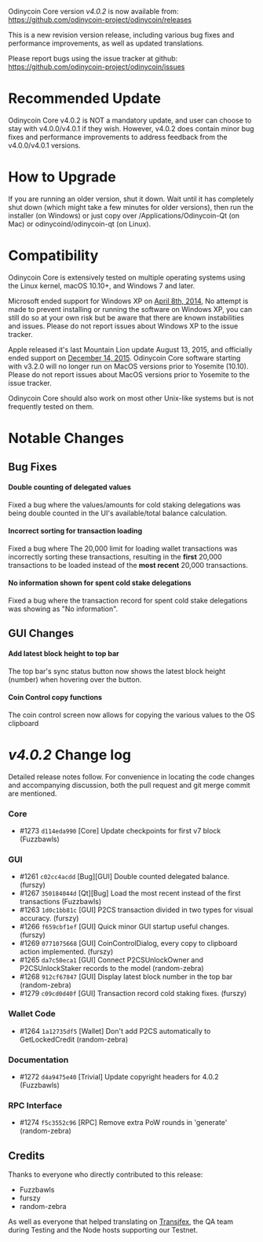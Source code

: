 Odinycoin Core version *v4.0.2* is now available from:  <https://github.com/odinycoin-project/odinycoin/releases>

This is a new revision version release, including various bug fixes and performance improvements, as well as updated translations.

Please report bugs using the issue tracker at github: <https://github.com/odinycoin-project/odinycoin/issues>


Recommended Update
==============

Odinycoin Core v4.0.2 is NOT a mandatory update, and user can choose to stay with v4.0.0/v4.0.1 if they wish. However, v4.0.2 does contain minor bug fixes and performance improvements to address feedback from the v4.0.0/v4.0.1 versions.

How to Upgrade
==============

If you are running an older version, shut it down. Wait until it has completely shut down (which might take a few minutes for older versions), then run the installer (on Windows) or just copy over /Applications/Odinycoin-Qt (on Mac) or odinycoind/odinycoin-qt (on Linux).


Compatibility
==============

Odinycoin Core is extensively tested on multiple operating systems using the Linux kernel, macOS 10.10+, and Windows 7 and later.

Microsoft ended support for Windows XP on [April 8th, 2014](https://www.microsoft.com/en-us/WindowsForBusiness/end-of-xp-support), No attempt is made to prevent installing or running the software on Windows XP, you can still do so at your own risk but be aware that there are known instabilities and issues. Please do not report issues about Windows XP to the issue tracker.

Apple released it's last Mountain Lion update August 13, 2015, and officially ended support on [December 14, 2015](http://news.fnal.gov/2015/10/mac-os-x-mountain-lion-10-8-end-of-life-december-14/). Odinycoin Core software starting with v3.2.0 will no longer run on MacOS versions prior to Yosemite (10.10). Please do not report issues about MacOS versions prior to Yosemite to the issue tracker.

Odinycoin Core should also work on most other Unix-like systems but is not frequently tested on them.


Notable Changes
==============

Bug Fixes
--------------

#### Double counting of delegated values

Fixed a bug where the values/amounts for cold staking delegations was being double counted in the UI's available/total balance calculation.

#### Incorrect sorting for transaction loading

Fixed a bug where The 20,000 limit for loading wallet transactions was incorrectly sorting these transactions, resulting in the **first** 20,000 transactions to be loaded instead of the **most recent** 20,000 transactions.

#### No information shown for spent cold stake delegations

Fixed a bug where the transaction record for spent cold stake delegations was showing as "No information".

GUI Changes
--------------

#### Add latest block height to top bar

The top bar's sync status button now shows the latest block height (number) when hovering over the button.

#### Coin Control copy functions

The coin control screen now allows for copying the various values to the OS clipboard

*v4.0.2* Change log
==============

Detailed release notes follow. For convenience in locating the code changes and accompanying discussion, both the pull request and git merge commit are mentioned.

### Core
- #1273 `d114eda990` [Core] Update checkpoints for first v7 block (Fuzzbawls)

### GUI
- #1261 `c02cc4acdd` [Bug][GUI] Double counted delegated balance. (furszy)
- #1267 `350184044d` [Qt][Bug] Load the most recent instead of the first transactions (Fuzzbawls)
- #1263 `1d0c1bb81c` [GUI] P2CS transaction divided in two types for visual accuracy. (furszy)
- #1266 `f659cbf1ef` [GUI] Quick minor GUI startup useful changes. (furszy)
- #1269 `0771075668` [GUI] CoinControlDialog, every copy to clipboard action implemented. (furszy)
- #1265 `da7c50eca1` [GUI] Connect P2CSUnlockOwner and P2CSUnlockStaker records to the model (random-zebra)
- #1268 `912cf67847` [GUI] Display latest block number in the top bar (random-zebra)
- #1279 `c09cd0d40f` [GUI] Transaction record cold staking fixes. (furszy)

### Wallet Code
- #1264 `1a12735df5` [Wallet] Don't add P2CS automatically to GetLockedCredit (random-zebra)

### Documentation
- #1272 `d4a9475e40` [Trivial] Update copyright headers for 4.0.2 (Fuzzbawls)

### RPC Interface
- #1274 `f5c3552c96` [RPC] Remove extra PoW rounds in 'generate' (random-zebra)

## Credits

Thanks to everyone who directly contributed to this release:
- Fuzzbawls
- furszy
- random-zebra

As well as everyone that helped translating on [Transifex](https://www.transifex.com/projects/p/odinycoin-project-translations/), the QA team during Testing and the Node hosts supporting our Testnet.
